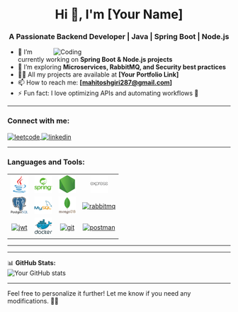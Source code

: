 <h1 align="center">Hi 👋, I'm [Your Name]</h1>
<h3 align="center">A Passionate Backend Developer | Java | Spring Boot | Node.js</h3>

<img align="right" alt="Coding" width="400" src="https://cdn.dribbble.com/users/1162077/screenshots/3848914/programmer.gif">

- 🔭 I’m currently working on **Spring Boot & Node.js projects**
- 🌱 I’m exploring **Microservices, RabbitMQ, and Security best practices**
- 👨‍💻 All my projects are available at **[Your Portfolio Link]**
- 📫 How to reach me: **[mahitoshgiri287@gmail.com]**
- ⚡ Fun fact: I love optimizing APIs and automating workflows 🚀

---

<h3 align="left">Connect with me:</h3>
<p align="left">
  <a href="https://www.leetcode.com/yourusername" target="blank">
    <img align="center" src="https://raw.githubusercontent.com/rahuldkjain/github-profile-readme-generator/master/src/images/icons/Social/leet-code.svg" alt="leetcode" height="30" width="40"/>
  </a>
  <a href="https://www.linkedin.com/in/yourlinkedin" target="blank">
    <img align="center" src="https://www.vectorlogo.zone/logos/linkedin/linkedin-icon.svg" alt="linkedin" height="30" width="40"/>
  </a>
</p>

---

<h3 align="left">Languages and Tools:</h3>

<table>
  <tr>
    <td align="center">
      <a href="https://www.java.com/" target="_blank" rel="noreferrer">
        <img src="https://raw.githubusercontent.com/devicons/devicon/master/icons/java/java-original.svg" alt="java" width="40" height="40"/>
      </a>
    </td>
    <td align="center">
      <a href="https://spring.io/projects/spring-boot" target="_blank" rel="noreferrer">
        <img src="https://raw.githubusercontent.com/devicons/devicon/master/icons/spring/spring-original-wordmark.svg" alt="spring boot" width="40" height="40"/>
      </a>
    </td>
    <td align="center">
      <a href="https://nodejs.org/" target="_blank" rel="noreferrer">
        <img src="https://raw.githubusercontent.com/devicons/devicon/master/icons/nodejs/nodejs-original.svg" alt="node.js" width="40" height="40"/>
      </a>
    </td>
    <td align="center">
      <a href="https://expressjs.com/" target="_blank" rel="noreferrer">
        <img src="https://raw.githubusercontent.com/devicons/devicon/master/icons/express/express-original-wordmark.svg" alt="express.js" width="40" height="40"/>
      </a>
    </td>
  </tr>
  <tr>
    <td align="center">
      <a href="https://www.postgresql.org/" target="_blank" rel="noreferrer">
        <img src="https://raw.githubusercontent.com/devicons/devicon/master/icons/postgresql/postgresql-original-wordmark.svg" alt="postgresql" width="40" height="40"/>
      </a>
    </td>
    <td align="center">
      <a href="https://www.mysql.com/" target="_blank" rel="noreferrer">
        <img src="https://raw.githubusercontent.com/devicons/devicon/master/icons/mysql/mysql-original-wordmark.svg" alt="mysql" width="40" height="40"/>
      </a>
    </td>
    <td align="center">
      <a href="https://www.mongodb.com/" target="_blank" rel="noreferrer">
        <img src="https://raw.githubusercontent.com/devicons/devicon/master/icons/mongodb/mongodb-original-wordmark.svg" alt="mongodb" width="40" height="40"/>
      </a>
    </td>
    <td align="center">
      <a href="https://rabbitmq.com/" target="_blank" rel="noreferrer">
        <img src="https://upload.wikimedia.org/wikipedia/commons/3/31/RabbitMQ_logo.svg" alt="rabbitmq" width="40" height="40"/>
      </a>
    </td>
  </tr>
  <tr>
    <td align="center">
      <a href="https://jwt.io/" target="_blank" rel="noreferrer">
        <img src="https://raw.githubusercontent.com/auth0/jwt-cli/main/logo.svg" alt="jwt" width="40" height="40"/>
      </a>
    </td>
    <td align="center">
      <a href="https://www.docker.com/" target="_blank" rel="noreferrer">
        <img src="https://raw.githubusercontent.com/devicons/devicon/master/icons/docker/docker-original-wordmark.svg" alt="docker" width="40" height="40"/>
      </a>
    </td>
    <td align="center">
      <a href="https://git-scm.com/" target="_blank" rel="noreferrer">
        <img src="https://www.vectorlogo.zone/logos/git-scm/git-scm-icon.svg" alt="git" width="40" height="40"/>
      </a>
    </td>
    <td align="center">
      <a href="https://www.postman.com/" target="_blank" rel="noreferrer">
        <img src="https://www.vectorlogo.zone/logos/getpostman/getpostman-icon.svg" alt="postman" width="40" height="40"/>
      </a>
    </td>
  </tr>
</table>

---

<!--<h3 align="left">My Projects:</h3>

- 🚀 **[Invespy Real Estate Project]**  
  - Built a **real estate management system** with property listings and transactions.  
  - Used **Spring Boot, Hibernate, and PostgreSQL** for backend development.  

- 💰 **[Aliz Bank Application]**  
  - Developed a **secure banking platform** with user account management and transaction tracking.  
  - Implemented **Spring Security, JWT authentication, and MySQL**.  

- 📚 **[Library Management System]**  
  - Designed a **library system** for book cataloging, borrower management, and due date tracking.  
  - Developed using **Spring Boot, Hibernate, and MySQL**.   -->

---

📊 **GitHub Stats:**  
![Your GitHub stats](https://github-readme-stats.vercel.app/api?username=yourgithubusername&show_icons=true&theme=dark)  

---

Feel free to personalize it further! Let me know if you need any modifications. 🚀🔥  
